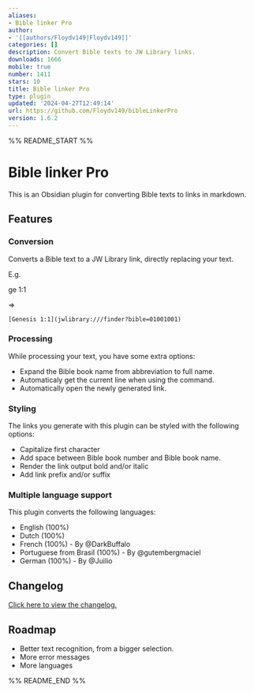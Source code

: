 ```yaml
---
aliases:
- Bible linker Pro
author:
- '[[authors/Floydv149|Floydv149]]'
categories: []
description: Convert Bible texts to JW Library links.
downloads: 1666
mobile: true
number: 1411
stars: 10
title: Bible linker Pro
type: plugin
updated: '2024-04-27T12:49:14'
url: https://github.com/Floydv149/bibleLinkerPro
version: 1.6.2
---
```


%% README_START %%

# Bible linker Pro

This is an Obsidian plugin for converting Bible texts to links in markdown.

## Features

### Conversion

Converts a Bible text to a JW Library link, directly replacing your text.

E.g.

ge 1:1

=>

`[Genesis 1:1](jwlibrary:///finder?bible=01001001)`

### Processing

While processing your text, you have some extra options:

-   Expand the Bible book name from abbreviation to full name.
-   Automaticaly get the current line when using the command.
-   Automatically open the newly generated link.

### Styling

The links you generate with this plugin can be styled with the following options:

-   Capitalize first character
-   Add space between Bible book number and Bible book name.
-   Render the link output bold and/or italic
-   Add link prefix and/or suffix

### Multiple language support

This plugin converts the following languages:

-   English (100%)
-   Dutch (100%)
-   French (100%) - By @DarkBuffalo
-   Portuguese from Brasil (100%) - By @gutembergmaciel
-   German (100%) - By @Juilio

## Changelog

[Click here to view the changelog.](https://github.com/Floydv149/bibleLinkerPro/blob/main/CHANGELOG.MD)

## Roadmap

-   Better text recognition, from a bigger selection.
-   More error messages
-   More languages


%% README_END %%